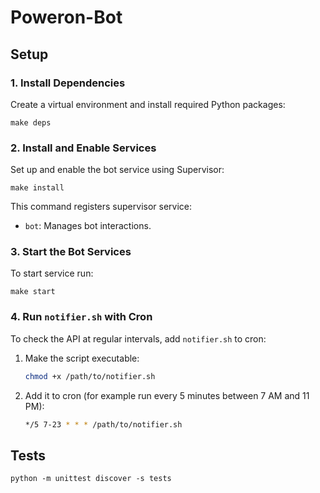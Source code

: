 # Poweron-Bot

## Setup

### 1. Install Dependencies

Create a virtual environment and install required Python packages:

    make deps

### 2. Install and Enable Services

Set up and enable the bot service using Supervisor:

    make install

This command registers supervisor service:
- `bot`: Manages bot interactions.

### 3. Start the Bot Services

To start service run:

    make start

### 4. Run `notifier.sh` with Cron

To check the API at regular intervals, add `notifier.sh` to cron:

1. Make the script executable:

    ```bash
    chmod +x /path/to/notifier.sh
    ```

2. Add it to cron (for example run every 5 minutes between 7 AM and 11 PM):

    ```bash
    */5 7-23 * * * /path/to/notifier.sh
    ```

## Tests

    python -m unittest discover -s tests
